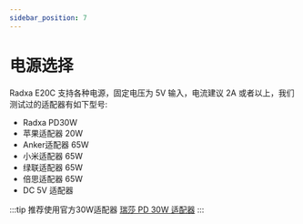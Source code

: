 ```yaml
---
sidebar_position: 7
---
```


# 电源选择

Radxa E20C 支持各种电源，固定电压为 5V 输入，电流建议 2A 或者以上，我们测试过的适配器有如下型号:

- Radxa PD30W
- 苹果适配器 20W
- Anker适配器 65W
- 小米适配器 65W
- 绿联适配器 65W
- 倍思适配器 65W
- DC 5V 适配器

:::tip
推荐使用官方30W适配器 [瑞莎 PD 30W 适配器](../../../accessories/pd_30w)
:::
